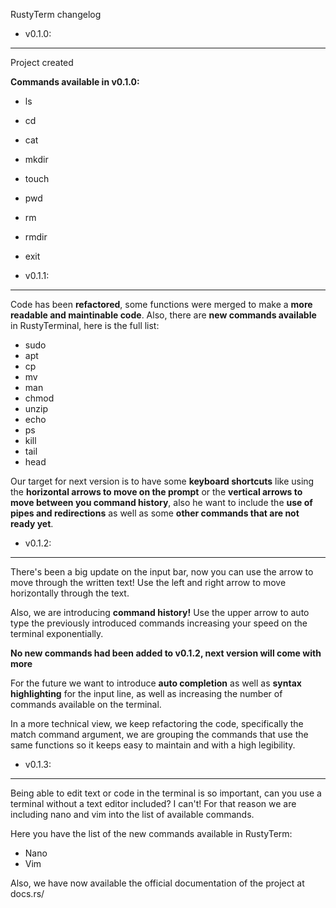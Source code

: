 RustyTerm changelog

- v0.1.0:
---
Project created

**Commands available in v0.1.0:**

- ls
- cd
- cat
- mkdir
- touch
- pwd
- rm
- rmdir
- exit

- v0.1.1:
---
Code has been **refactored**, some functions were merged to make a **more readable and maintinable code**. Also, there are **new commands available** in RustyTerminal, here is the full list:

- sudo
- apt
- cp
- mv
- man
- chmod
- unzip
- echo
- ps
- kill
- tail
- head

Our target for next version is to have some **keyboard shortcuts** like using the **horizontal arrows to move on the prompt** or the **vertical arrows to move between you command history**, also he want to include the **use of pipes and redirections** as well as some **other commands that are not ready yet**.

- v0.1.2:
---
There's been a big update on the input bar, now you can use the arrow to move through the written text! Use the left and right arrow to move horizontally through the text.

Also, we are introducing **command history!** Use the upper arrow to auto type the previously introduced commands increasing your speed on the terminal exponentially.

**No new commands had been added to v0.1.2, next version will come with more**

For the future we want to introduce **auto completion** as well as **syntax highlighting** for the input line, as well as increasing the number of commands available on the terminal.

In a more technical view, we keep refactoring the code, specifically the match command argument, we are grouping the commands that use the same functions so it keeps easy to maintain and with a high legibility.

- v0.1.3:
---
Being able to edit text or code in the terminal is so important, can you use a terminal without a text editor included? I can't! For that reason we are including nano and vim into the list of available commands.

Here you have the list of the new commands available in RustyTerm:

- Nano
- Vim

Also, we have now available the official documentation of the project at docs.rs/